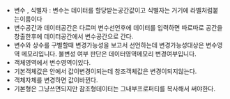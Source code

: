 * 변수 , 식별자 : 변수는 데이터를 할당받는공간값이고 식별자는 거기에 라벨처럼붙는이름이다
* 변수공간과 데이터공간은 다르며 변수선언후에 데이터를 입력하면 따로따로 공간을창출한후에 데이터공간에서 변수공간으로 간다.
* 변수와 상수를 구별할때 변경가능성을 보고서 선언하는데 변경가능성대상은 변수영역 메모리입니다. 불변성 여부 판단은 데이터영역메모리 변경여부입니다.
* 객체영역에서 변수영역이있다. 
* 기본객체값은 안에서 값이변경이되는데 참조객체값은 변경이되지않는다.
* 객체자체를 변경하면 값이바뀐다.
*  기본형은 그냥쓰면되지만 참조형데이터는 그내부프로퍼티를 복사해서  써야한다.